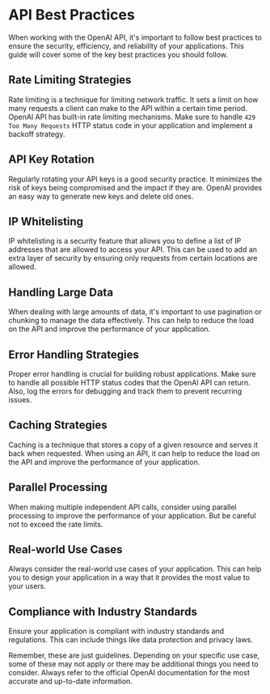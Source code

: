 # API Best Practices

When working with the OpenAI API, it's important to follow best practices to ensure the security, efficiency, and reliability of your applications. This guide will cover some of the key best practices you should follow.

## Rate Limiting Strategies

Rate limiting is a technique for limiting network traffic. It sets a limit on how many requests a client can make to the API within a certain time period. OpenAI API has built-in rate limiting mechanisms. Make sure to handle `429 Too Many Requests` HTTP status code in your application and implement a backoff strategy.

## API Key Rotation

Regularly rotating your API keys is a good security practice. It minimizes the risk of keys being compromised and the impact if they are. OpenAI provides an easy way to generate new keys and delete old ones.

## IP Whitelisting

IP whitelisting is a security feature that allows you to define a list of IP addresses that are allowed to access your API. This can be used to add an extra layer of security by ensuring only requests from certain locations are allowed.

## Handling Large Data

When dealing with large amounts of data, it's important to use pagination or chunking to manage the data effectively. This can help to reduce the load on the API and improve the performance of your application.

## Error Handling Strategies

Proper error handling is crucial for building robust applications. Make sure to handle all possible HTTP status codes that the OpenAI API can return. Also, log the errors for debugging and track them to prevent recurring issues.

## Caching Strategies

Caching is a technique that stores a copy of a given resource and serves it back when requested. When using an API, it can help to reduce the load on the API and improve the performance of your application.

## Parallel Processing

When making multiple independent API calls, consider using parallel processing to improve the performance of your application. But be careful not to exceed the rate limits.

## Real-world Use Cases

Always consider the real-world use cases of your application. This can help you to design your application in a way that it provides the most value to your users.

## Compliance with Industry Standards

Ensure your application is compliant with industry standards and regulations. This can include things like data protection and privacy laws.

Remember, these are just guidelines. Depending on your specific use case, some of these may not apply or there may be additional things you need to consider. Always refer to the official OpenAI documentation for the most accurate and up-to-date information.
